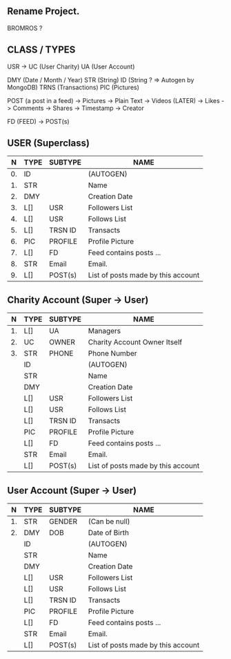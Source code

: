 ## Rename Project.

BROMROS ?



## CLASS / TYPES

USR ->
UC (User Charity)
UA (User Account)

DMY (Date / Month / Year)
STR (String)
ID (String ? => Autogen by MongoDB)
TRNS (Transactions)
PIC (Pictures)

POST (a post in a feed)
-> Pictures
-> Plain Text
-> Videos (LATER)
-> Likes
-> Comments
-> Shares
-> Timestamp
-> Creator

FD (FEED) -> POST(s)





## USER (Superclass)

| N   | TYPE | SUBTYPE | NAME                               |
| --- | ---- | ------- | ---------------------------------- |
| 0.  | ID   |         | (AUTOGEN)                          |
| 1.  | STR  |         | Name                               |
| 2.  | DMY  |         | Creation Date                      |
| 3.  | L[]  | USR     | Followers List                     |
| 4.  | L[]  | USR     | Follows List                       |
| 5.  | L[]  | TRSN ID | Transacts                          |
| 6.  | PIC  | PROFILE | Profile Picture                    |
| 7.  | L[]  | FD      | Feed contains posts ...            |
| 8.  | STR  | Email   | Email.                             |
| 9.  | L[]  | POST(s) | List of posts made by this account |





## Charity Account (Super -> User)

| N   | TYPE | SUBTYPE | NAME                               |
| --- | ---- | ------- | ---------------------------------- |
| 1.  | L[]  | UA      | Managers                           |
| 2.  | UC   | OWNER   | Charity Account Owner Itself       |
| 3.  | STR  | PHONE   | Phone Number                       |
|     | ID   |         | (AUTOGEN)                          |
|     | STR  |         | Name                               |
|     | DMY  |         | Creation Date                      |
|     | L[]  | USR     | Followers List                     |
|     | L[]  | USR     | Follows List                       |
|     | L[]  | TRSN ID | Transacts                          |
|     | PIC  | PROFILE | Profile Picture                    |
|     | L[]  | FD      | Feed contains posts ...            |
|     | STR  | Email   | Email.                             |
|     | L[]  | POST(s) | List of posts made by this account |





## User Account (Super -> User)

| N   | TYPE | SUBTYPE | NAME                               |
| --- | ---- | ------- | ---------------------------------- |
| 1.  | STR  | GENDER  | (Can be null)                      |
| 2.  | DMY  | DOB     | Date of Birth                      |
|     | ID   |         | (AUTOGEN)                          |
|     | STR  |         | Name                               |
|     | DMY  |         | Creation Date                      |
|     | L[]  | USR     | Followers List                     |
|     | L[]  | USR     | Follows List                       |
|     | L[]  | TRSN ID | Transacts                          |
|     | PIC  | PROFILE | Profile Picture                    |
|     | L[]  | FD      | Feed contains posts ...            |
|     | STR  | Email   | Email.                             |
|     | L[]  | POST(s) | List of posts made by this account |
